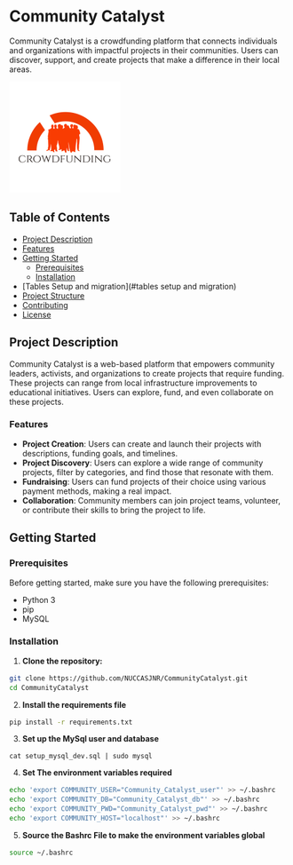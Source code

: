 # Community Catalyst

Community Catalyst is a crowdfunding platform that connects individuals and organizations with impactful projects in their communities. Users can discover, support, and create projects that make a difference in their local areas.

![Community Catalyst](/templates/static/new_assets/img/logo.png)
## Table of Contents

- [Project Description](#project-description)
- [Features](#features)
- [Getting Started](#getting-started)
  - [Prerequisites](#prerequisites)
  - [Installation](#installation)
- [Tables Setup and migration](#tables setup and migration)
- [Project Structure](#project-structure)
- [Contributing](#contributing)
- [License](#license)

## Project Description

Community Catalyst is a web-based platform that empowers community leaders, activists, and organizations to create projects that require funding. These projects can range from local infrastructure improvements to educational initiatives. Users can explore, fund, and even collaborate on these projects.

### Features

- **Project Creation**: Users can create and launch their projects with descriptions, funding goals, and timelines.
- **Project Discovery**: Users can explore a wide range of community projects, filter by categories, and find those that resonate with them.
- **Fundraising**: Users can fund projects of their choice using various payment methods, making a real impact.
- **Collaboration**: Community members can join project teams, volunteer, or contribute their skills to bring the project to life.

## Getting Started

### Prerequisites

Before getting started, make sure you have the following prerequisites:

- Python 3
- pip
- MySQL

### Installation

1. **Clone the repository:**

```bash
git clone https://github.com/NUCCASJNR/CommunityCatalyst.git
cd CommunityCatalyst
```
2. **Install the requirements file**

```bash
pip install -r requirements.txt
```
3. **Set up the MySql user and database**

```mysql
cat setup_mysql_dev.sql | sudo mysql
```

4. **Set The environment variables required**

```bash
echo 'export COMMUNITY_USER="Community_Catalyst_user"' >> ~/.bashrc
echo 'export COMMUNITY_DB="Community_Catalyst_db"' >> ~/.bashrc
echo 'export COMMUNITY_PWD="Community_Catalyst_pwd"' >> ~/.bashrc
echo 'export COMMUNITY_HOST="localhost"' >> ~/.bashrc
```

5. **Source the Bashrc File to make the environment variables global**

```bash
source ~/.bashrc
```




